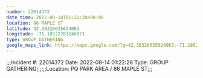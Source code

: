 ```yaml
---
number: 22014372
date_time: 2022-08-14T01:22:28+00:00
location: 86 MAPLE ST
latitude: 42.38326635024063
longitude: -71.18522783246871
type: GROUP GATHERING
google_maps_link: https://maps.google.com/?q=42.38326635024063,-71.18522783246871
---
```


;;;Incident #: 22014372   Date: 2022-08-14 01:22:28   Type: GROUP GATHERING;;;;;;Location: PQ PARK AREA / 86 MAPLE ST;;;
